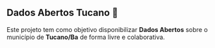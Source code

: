 ## Dados Abertos Tucano 👋

Este projeto tem como objetivo disponibilizar **Dados Abertos** sobre o município de **Tucano/Ba** de forma livre e colaborativa. 



<!--
**dadosabertostucano/dadosabertostucano** is a ✨ _special_ ✨ repository because its `README.md` (this file) appears on your GitHub profile.

Here are some ideas to get you started:

- 🔭 I’m currently working on ...
- 🌱 I’m currently learning ...
- 👯 I’m looking to collaborate on ...
- 🤔 I’m looking for help with ...
- 💬 Ask me about ...
- 📫 How to reach me: ...
- 😄 Pronouns: ...
- ⚡ Fun fact: ...
-->
